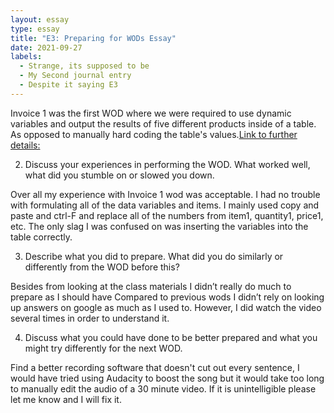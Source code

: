 ```yaml
---
layout: essay
type: essay
title: "E3: Preparing for WODs Essay"
date: 2021-09-27
labels:
  - Strange, its supposed to be
  - My Second journal entry
  - Despite it saying E3
--- 
```

Invoice 1 was the first WOD where we were required to use dynamic variables and output the results of five different products inside of a table. As opposed to manually hard coding the table's values.[Link to further details:](https://dport96.github.io/ITM352/morea/060.expressions-operators/experience-preparing-for-WOD.html)

2) Discuss your experiences in performing the WOD. What worked well, what did you stumble on or slowed you down.

Over all my experience with Invoice 1 wod was acceptable. I had no trouble with formulating all of the data variables and items. I mainly used copy and paste and ctrl-F and replace all of the numbers from item1, quantity1, price1, etc. The only slag I was confused on was inserting the variables into the table correctly. 

3) Describe what you did to prepare. What did you do similarly or differently from the WOD before this?

Besides from looking at the class materials I didn’t really do much to prepare as I should have 
Compared to previous wods I didn’t rely on looking up answers on google as much as I used to. However, I did watch the video several times in order to understand it.

4) Discuss what you could have done to be better prepared and what you might try differently for the next WOD.

 Find a better recording software that doesn't cut out every sentence, I would have tried using Audacity to boost the song but it would take too long to manually edit the audio of a 30 minute video. If it is unintelligible please let me know and I will fix it.


